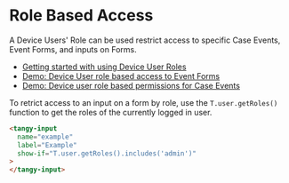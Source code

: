 # Role Based Access 

A Device Users' Role can be used restrict access to specific Case Events, Event Forms, and inputs on Forms.

- [Getting started with using Device User Roles](https://youtu.be/ntL-i8MVpew)
- [Demo: Device User role based access to Event Forms](https://youtu.be/T0GfYHw6t6k)
- [Demo: Device user role based permissions for Case Events](https://www.youtube.com/watch?v=5okk6XrrfaA&feature=youtu.be)

To retrict access to an input on a form by role, use the `T.user.getRoles()` function to get the roles of the currently logged in user.

```html
<tangy-input
  name="example"
  label="Example"
  show-if="T.user.getRoles().includes('admin')"
>
</tangy-input>
```



